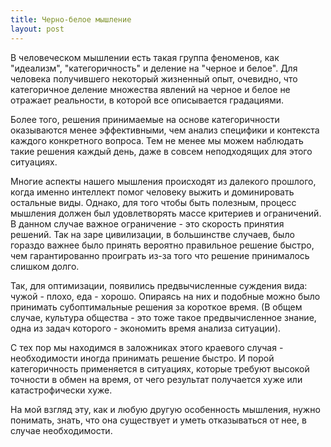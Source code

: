 ```yaml
---
title: Черно-белое мышление
layout: post
---
```


В человеческом мышлении есть такая группа феноменов, как "идеализм", "категоричность" и деление на "черное и белое". Для человека получившего некоторый жизненный опыт, очевидно, что категоричное деление множества явлений на черное и белое не отражает реальности, в которой все описывается градациями.

Более того, решения принимаемые на основе категоричности оказываются менее эффективными, чем анализ специфики и контекста каждого конкретного вопроса. Тем не менее мы можем наблюдать такие решения каждый день, даже в совсем неподходящих для этого ситуациях. 

Многие аспекты нашего мышления происходят из далекого прошлого, когда именно интеллект помог человеку выжить и доминировать остальные виды. Однако, для того чтобы быть полезным, процесс мышления должен был удовлетворять массе критериев и ограничений. В данном случае важное ограничение - это скорость принятия решений. Так на заре цивилизации, в большинстве случаев, было гораздо важнее было принять вероятно правильное решение быстро, чем гарантированно проиграть из-за того что решение принималось слишком долго. 

Так, для оптимизации, появились предвычисленные суждения вида: чужой - плохо, еда - хорошо. Опираясь на них и подобные можно было принимать субоптимальные решения за короткое время. (В общем случае, культура общества - это тоже такое предвычисленное знание, одна из задач которого - экономить время анализа ситуации). 

С тех пор мы находимся в заложниках этого краевого случая - необходимости иногда принимать решение быстро. И порой категоричность применяется в ситуациях, которые требуют высокой точности в обмен на время, от чего результат получается хуже или катастрофически хуже.

На мой взгляд эту, как и любую другую особенность мышления, нужно понимать, знать, что она существует и уметь отказываться от нее, в случае необходимости. 
